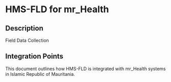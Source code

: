 # HMS-FLD for mr_Health

## Description

Field Data Collection

## Integration Points

This document outlines how HMS-FLD is integrated with mr_Health systems in Islamic Republic of Mauritania.
